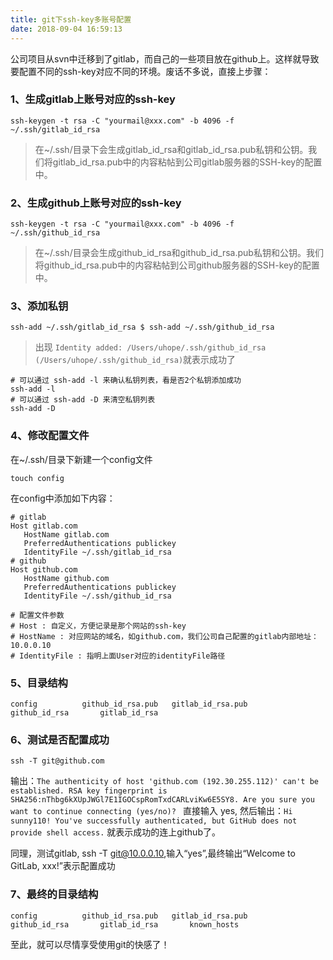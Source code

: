 ```yaml
---
title: git下ssh-key多账号配置
date: 2018-09-04 16:59:13
---
```


公司项目从svn中迁移到了gitlab，而自己的一些项目放在github上。这样就导致要配置不同的ssh-key对应不同的环境。废话不多说，直接上步骤：

### 1、生成gitlab上账号对应的ssh-key
```
ssh-keygen -t rsa -C "yourmail@xxx.com" -b 4096 -f ~/.ssh/gitlab_id_rsa
```
> 在~/.ssh/目录下会生成gitlab_id_rsa和gitlab_id_rsa.pub私钥和公钥。我们将gitlab_id_rsa.pub中的内容粘帖到公司gitlab服务器的SSH-key的配置中。


### 2、生成github上账号对应的ssh-key
```
ssh-keygen -t rsa -C "yourmail@xxx.com" -b 4096 -f ~/.ssh/github_id_rsa
```
> 在~/.ssh/目录会生成github_id_rsa和github_id_rsa.pub私钥和公钥。我们将github_id_rsa.pub中的内容粘帖到公司github服务器的SSH-key的配置中。

<!--more-->

### 3、添加私钥
```
ssh-add ~/.ssh/gitlab_id_rsa $ ssh-add ~/.ssh/github_id_rsa
```

>出现 `Identity added: /Users/uhope/.ssh/github_id_rsa (/Users/uhope/.ssh/github_id_rsa)`就表示成功了

```
# 可以通过 ssh-add -l 来确认私钥列表，看是否2个私钥添加成功
ssh-add -l
# 可以通过 ssh-add -D 来清空私钥列表
ssh-add -D
```
### 4、修改配置文件
在~/.ssh/目录下新建一个config文件
```
touch config
```
在config中添加如下内容：
```
# gitlab
Host gitlab.com
   HostName gitlab.com
   PreferredAuthentications publickey
   IdentityFile ~/.ssh/gitlab_id_rsa
# github
Host github.com
   HostName github.com
   PreferredAuthentications publickey
   IdentityFile ~/.ssh/github_id_rsa

# 配置文件参数
# Host : 自定义，方便记录是那个网站的ssh-key
# HostName : 对应网站的域名，如github.com，我们公司自己配置的gitlab内部地址：10.0.0.10
# IdentityFile : 指明上面User对应的identityFile路径
```

### 5、目录结构
```
config			github_id_rsa.pub	gitlab_id_rsa.pub
github_id_rsa		gitlab_id_rsa
```

### 6、测试是否配置成功
```
ssh -T git@github.com
```
输出：`The authenticity of host 'github.com (192.30.255.112)' can't be established.
RSA key fingerprint is SHA256:nThbg6kXUpJWGl7E1IGOCspRomTxdCARLviKw6E5SY8.
Are you sure you want to continue connecting (yes/no)? `
直接输入 yes, 然后输出：`Hi sunny110! You've successfully authenticated, but GitHub does not provide shell access.` 就表示成功的连上github了。

同理，测试gitlab, ssh -T git@10.0.0.10,输入“yes”,最终输出“Welcome to GitLab, xxx!”表示配置成功

### 7、最终的目录结构
```
config			github_id_rsa.pub	gitlab_id_rsa.pub
github_id_rsa		gitlab_id_rsa		known_hosts
```
至此，就可以尽情享受使用git的快感了！
